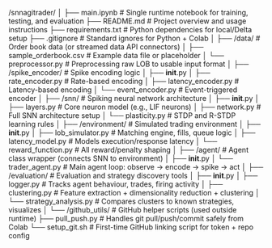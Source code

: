 /snnagitrader/
│
├── main.ipynb                         # Single runtime notebook for training, testing, and evaluation
├── README.md                          # Project overview and usage instructions
├── requirements.txt                   # Python dependencies for local/Delta setup
├── .gitignore                         # Standard ignores for Python + Colab
│
├── /data/                             # Order book data (or streamed data API connectors)
│   ├── sample_orderbook.csv           # Example data file or placeholder
│   └── preprocessor.py                # Preprocessing raw LOB to usable input format
│
├── /spike_encoder/                    # Spike encoding logic
│   ├── __init__.py
│   ├── rate_encoder.py                # Rate-based encoding
│   ├── latency_encoder.py             # Latency-based encoding
│   └── event_encoder.py               # Event-triggered encoder
│
├── /snn/                              # Spiking neural network architecture
│   ├── __init__.py
│   ├── layers.py                      # Core neuron model (e.g., LIF neurons)
│   ├── network.py                     # Full SNN architecture setup
│   └── plasticity.py                  # STDP and R-STDP learning rules
│
├── /environment/                      # Simulated trading environment
│   ├── __init__.py
│   ├── lob_simulator.py               # Matching engine, fills, queue logic
│   ├── latency_model.py               # Models execution/response latency
│   └── reward_function.py             # All reward/penalty shaping
│
├── /agent/                            # Agent class wrapper (connects SNN to environment)
│   ├── __init__.py
│   └── trader_agent.py                # Main agent loop: observe → encode → spike → act
│
├── /evaluation/                       # Evaluation and strategy discovery tools
│   ├── __init__.py
│   ├── logger.py                      # Tracks agent behaviour, trades, firing activity
│   ├── clustering.py                  # Feature extraction + dimensionality reduction + clustering
│   └── strategy_analysis.py           # Compares clusters to known strategies, visualizes
│
└── /github_utils/                     # GitHub helper scripts (used outside runtime)
    ├── pull_push.py                   # Handles git pull/push/commit safely from Colab
    └── setup_git.sh                   # First-time GitHub linking script for token + repo config
